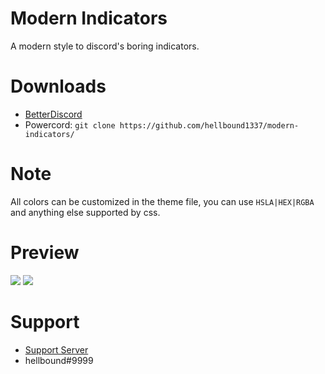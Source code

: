 # Modern Indicators
A modern style to discord's boring indicators.

# Downloads
- [BetterDiscord](https://betterdiscord.net/ghdl?id=3271)
- Powercord: `git clone https://github.com/hellbound1337/modern-indicators/`

# Note
All colors can be customized in the theme file, you can use `HSLA|HEX|RGBA` and anything else supported by css.

# Preview
<img src="https://i.imgur.com/qk0aZN0.png"/>
<img src="https://i.imgur.com/mh452Fp.png"/>

# Support 
- [Support Server](https://discord.gg/pCc7q4Z)
- hellbound#9999

